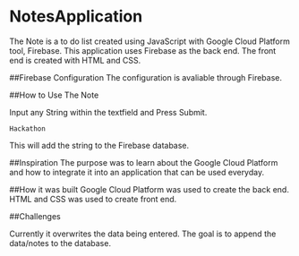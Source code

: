 # NotesApplication

The Note is a to do list created using JavaScript with Google Cloud Platform tool, Firebase. This application uses Firebase as the back end. The front end is created with HTML and CSS. 

##Firebase Configuration
The configuration is avaliable through Firebase.

##How to Use The Note

Input any String within the textfield and Press Submit.

```
Hackathon
```
This will add the string to the Firebase database.

##Inspiration
The purpose was to learn about the Google Cloud Platform and how to integrate it into an application that can be used everyday.

##How it was built
Google Cloud Platform was used to create the back end. HTML and CSS was used to create front end.

##Challenges

Currently it overwrites the data being entered. The goal is to append the data/notes to the database.
